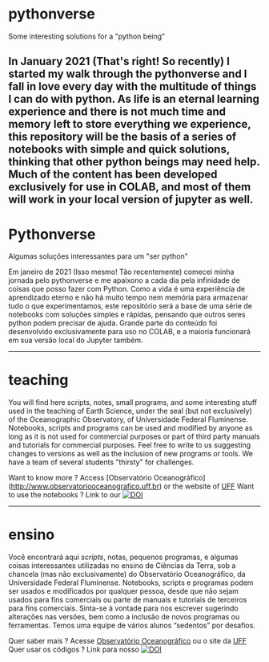 # pythonverse
Some interesting solutions for a "python being"

In January 2021 (That's right! So recently) I started my walk through the pythonverse and I fall in love every day with the multitude of things I can do with python. As life is an eternal learning experience and there is not much time and memory left to store everything we experience, this repository will be the basis of a series of notebooks with simple and quick solutions, thinking that other python beings may need help.
Much of the content has been developed exclusively for use in COLAB, and most of them will work in your local version of jupyter as well.
---
# Pythonverse
Algumas soluções interessantes para um "ser python"

Em janeiro de 2021 (Isso mesmo! Tão recentemente) comecei minha jornada pelo pythonverse e me apaixono a cada dia pela infinidade de coisas que posso fazer com Python. Como a vida é uma experiência de aprendizado eterno e não há muito tempo nem memória para armazenar tudo o que experimentamos, este repositório será a base de uma série de notebooks com soluções simples e rápidas, pensando que outros seres python podem precisar de ajuda.
Grande parte do conteúdo foi desenvolvido exclusivamente para uso no COLAB, e a maioria funcionará em sua versão local do Jupyter também.

---
# teaching
You will find here scripts, notes, small programs, and some interesting stuff used in the teaching of Earth Science, under the seal (but not exclusively) of the Oceanographic Observatory, of Universidade Federal Fluminense. Notebooks, scripts and programs can be used and modified by anyone as long as it is not used for commercial purposes or part of third party manuals and tutorials for commercial purposes. Feel free to write to us suggesting changes to versions as well as the inclusion of new programs or tools. We have a team of several students "thirsty" for challenges.

Want to know more ?
Access [Observatório Oceanográfico] (http://www.observatoriooceanografico.uff.br) or the website of [UFF](http://www.uff.br)
Want to use the notebooks ?
Link to our [![DOI](https://zenodo.org/badge/DOI/10.5281/zenodo.6561219.svg)](https://doi.org/10.5281/zenodo.6561219)

---
# ensino
Você encontrará aqui *scripts*, notas, pequenos programas, e algumas coisas interessantes utilizadas no ensino de Ciências da Terra, sob a chancela (mas não exclusivamente) do Observatório Oceanográfico, da Universidade Federal Fluminense. Notebooks, scripts e programas podem ser usados e modificados por qualquer pessoa, desde que não sejam usados para fins comerciais ou parte de manuais e tutoriais de terceiros para fins comerciais. Sinta-se à vontade para nos escrever sugerindo alterações nas versões, bem como a inclusão de novos programas ou ferramentas. Temos uma equipe de vários alunos “sedentos” por desafios.

Quer saber mais ? 
Acesse [Observatório Oceanográfico](http://www.observatoriooceanografico.uff.br) ou o site da [UFF](http://www.uff.br)
Quer usar os códigos ?
Link para nosso [![DOI](https://zenodo.org/badge/DOI/10.5281/zenodo.6561219.svg)](https://doi.org/10.5281/zenodo.6561219)

